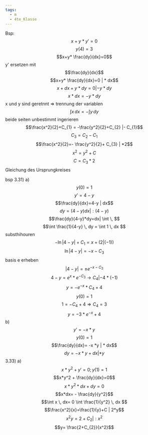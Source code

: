 ```yaml
---
tags:
  - m
  - 4te_Klasse
---
```

Bsp:
$$x+y*y'=0$$
$$y(4)=3$$
$$x+y* \frac{dy}{dx}=0$$
y' ersetzen mit
$$\frac{dy}{dx}$$
$$x+y* \frac{dy}{dx}=0 | * dx$$
$$x+dx+y*dy=0 | -y * dy$$
$$x*dx=-y*dy$$
x und y sind geretnnt ⇒ trennung der variablen
$$\int x \, dx = -\int y \, dy $$
beide seiten unbestimmt ingerieren
$$\frac{x^2}{2}+C_{1} = -\frac{y^2}{2}+C_{2} |- C_{1}$$
$$C_{3}= C_{2}-C_{1}$$
$$\frac{x^2}{2}=- \frac{y^2}{2}+ C_{3} | *2$$
$$x^2=y^2+C$$
$$C= C_{3}*2$$
Gleichung des Ursprungkreises

bsp 3.31)
a)
$$y(0)=1$$
$$y'=4-y$$
$$\frac{dy}{dx}=4-y | dx$$
$$dy= (4-y)dx | : (4-y)$$
$$\frac{dy}{4-y}*dy=dx| \int  \,  $$
$$\int \frac{1}{4-y} \, dy = \int 1 \, dx  $$
substhihouren
$$-\ln|4-y| + C_{1}= x + (2 | (-1))$$
$$\ln | 4-y| = -x -C_{3}$$ basis e erheben
$$|4-y |= \pm e^{-x-C_{3}}$$
$$4-y= e^x * e^{-C_{3}} → C_{4} | -4 * (-1)$$
$$y=-e^{-x}*C_{4}+4$$
$$y(0)=1$$
$$1= - C_{4}+4 ⇒ C_{4}=3$$
$$y=-3 * e^{-x}+4$$
b)
$$y' = -x *y$$
$$y(0)=1$$
$$\frac{dy}{dx}= -x *y | * dx$$
$$dy = -x * y + dx | *y$$
3.33)
a)
$$x*y^2+y'=0;y(1)=1$$
$$x*y^2 + \frac{dy}{dx}=0$$
$$x*y^2*dx+dy =0$$
$$x*dx= - \frac{dy}{y^2}$$
$$\int x \, dx= 0 \int \frac{1}{y^2} \, dx  $$
$$\frac{x^2}{x}=\frac{1}{y}+C | 2*y$$
$$x^2y=2+ C_{2} | : x^2$$
$$y= \frac{2+C_{2}}{x^2}$$